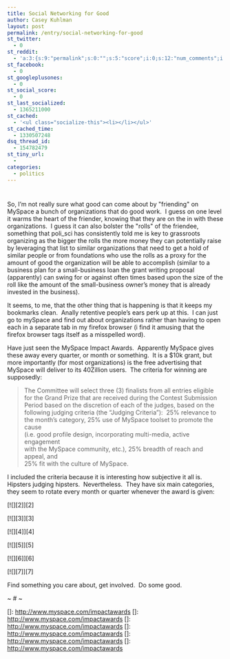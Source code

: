 ```yaml
---
title: Social Networking for Good
author: Casey Kuhlman
layout: post
permalink: /entry/social-networking-for-good
st_twitter:
  - 0
st_reddit:
  - 'a:3:{s:9:"permalink";s:0:"";s:5:"score";i:0;s:12:"num_comments";i:0;}'
st_facebook:
  - 0
st_googleplusones:
  - 0
st_social_score:
  - 0
st_last_socialized:
  - 1365211000
st_cached:
  - '<ul class="socialize-this"><li></li></ul>'
st_cached_time:
  - 1330507248
dsq_thread_id:
  - 154782479
st_tiny_url:
  - 
categories:
  - politics
---
```

# 

So, I’m not really sure what good can come about by "friending" on MySpace a bunch of organizations that do good work.  I guess on one level it warms the heart of the friender, knowing that they are on the in with these organizations.  I guess it can also bolster the "rolls" of the friendee, something that poli_sci has consistently told me is key to grassroots organizing as the bigger the rolls the more money they can potentially raise by leveraging that list to similar organizations that need to get a hold of similar people or from foundations who use the rolls as a proxy for the amount of good the organization will be able to accomplish (similar to a business plan for a small-business loan the grant writing proposal (apparently) can swing for or against often times based upon the size of the roll like the amount of the small-business owner’s money that is already invested in the business).  

It seems, to me, that the other thing that is happening is that it keeps my bookmarks clean.  Anally retentive people’s ears perk up at this.  I can just go to mySpace and find out about organizations rather than having to open each in a separate tab in my firefox browser (i find it amusing that the firefox browser tags itself as a misspelled word).  

Have just seen the MySpace Impact Awards.  Apparently MySpace gives these away every quarter, or month or something.  It is a $10k grant, but more importantly (for most organizations) is the free advertising that MySpace will deliver to its 40Zillion users.  The criteria for winning are supposedly: 

> The Committee will select three (3) finalists from all entries eligible  
> for the Grand Prize that are received during the Contest Submission  
> Period based on the discretion of each of the judges, based on the  
> following judging criteria (the “Judging Criteria”):  25% relevance to  
> the month’s category, 25% use of MySpace toolset to promote the cause  
> (i.e. good profile design, incorporating multi-media, active engagement  
> with the MySpace community, etc.), 25% breadth of reach and appeal, and  
> 25% fit with the culture of MySpace.

I included the criteria because it is interesting how subjective it all is.  Hipsters judging hipsters.  Nevertheless.  They have six main categories, they seem to rotate every month or quarter whenever the award is given:

[![][2]][2]

[![][3]][3]

[![][4]][4]

[![][5]][5]

[![][6]][6]

[![][7]][7]

Find something you care about, get involved.  Do some good.  

~ # ~

 []: http://www.myspace.com/impactawards
 []: http://www.myspace.com/impactawards
 []: http://www.myspace.com/impactawards
 []: http://www.myspace.com/impactawards
 []: http://www.myspace.com/impactawards
 []: http://www.myspace.com/impactawards